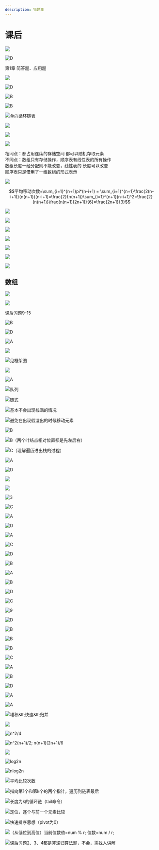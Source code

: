```yaml
---
description: 错题集
---
```


# 课后

![](../.gitbook/assets/image%20%2895%29.png)

![D](../.gitbook/assets/image%20%28101%29.png)

第1章 简答题、应用题

![](../.gitbook/assets/image%20%2899%29.png)

![D](../.gitbook/assets/image%20%2822%29.png)

![B](../.gitbook/assets/image%20%2859%29.png)

![B](../.gitbook/assets/image%20%2898%29.png)

![&#x5355;&#x5411;&#x5FAA;&#x73AF;&#x94FE;&#x8868;](../.gitbook/assets/image%20%284%29.png)

![](../.gitbook/assets/image%20%2848%29.png)

![](../.gitbook/assets/image%20%28119%29.png)

![](../.gitbook/assets/image%20%2835%29.png)

相同点：都占用连续的存储空间 都可以随机存取元素   
不同点：数组只有存储操作，顺序表有线性表的所有操作   
                数组长度一经分配则不能改变，线性表的    长度可以改变   
顺序表只是借用了一维数组的形式表示

![](../.gitbook/assets/image%20%2833%29.png)

$$平均移动次数=\sum_{i=1}^{n+1}pi*(n-i+1) = \sum_{i=1}^{n+1}\frac{2(n-i+1)}{n(n+1)}(n-i+1)=\frac{2}{n(n+1)}\sum_{i=1}^{n+1}(n-i+1)^2=\frac{2}{n(n+1)}\frac{n(n+1)(2n+1)}{6}=\frac{2n+1}{3}$$ 

![](../.gitbook/assets/image%20%2882%29.png)

![](../.gitbook/assets/image%20%2834%29.png)

![](../.gitbook/assets/image%20%28114%29.png)

![](../.gitbook/assets/image%20%28124%29.png)

![](../.gitbook/assets/image%20%2830%29.png)

![](../.gitbook/assets/image%20%28100%29.png)

![](../.gitbook/assets/image%20%2889%29.png)

## 数组

![](../.gitbook/assets/image%20%2873%29.png)

![](../.gitbook/assets/image%20%288%29.png)

课后习题9-15

![B](../.gitbook/assets/image%20%2876%29.png)

![D](../.gitbook/assets/image%20%28123%29.png)

![A](../.gitbook/assets/image%20%2813%29.png)

![](../.gitbook/assets/image%20%28104%29.png)

![&#x89C1;&#x6846;&#x67B6;&#x56FE;](../.gitbook/assets/image%20%2849%29.png)

![](../.gitbook/assets/image%20%2851%29.png)

![A](../.gitbook/assets/image%20%2877%29.png)

![&#x961F;&#x5217;](../.gitbook/assets/image.png)

![&#x94FE;&#x5F0F;](../.gitbook/assets/image%20%2850%29.png)

![&#x57FA;&#x672C;&#x4E0D;&#x4F1A;&#x51FA;&#x73B0;&#x6808;&#x6EE1;&#x7684;&#x60C5;&#x51B5;](../.gitbook/assets/image%20%28113%29.png)

![&#x907F;&#x514D;&#x5728;&#x51FA;&#x73B0;&#x5047;&#x6EA2;&#x51FA;&#x7684;&#x65F6;&#x5019;&#x79FB;&#x52A8;&#x5143;&#x7D20;](../.gitbook/assets/image%20%2817%29.png)

![B](../.gitbook/assets/image%20%28108%29.png)

![B&#xFF08;&#x4E24;&#x4E2A;&#x53F6;&#x7ED3;&#x70B9;&#x76F8;&#x5BF9;&#x4F4D;&#x7F6E;&#x90FD;&#x662F;&#x5148;&#x5DE6;&#x540E;&#x53F3;&#xFF09;](../.gitbook/assets/image%20%2880%29.png)

![C&#xFF08;&#x7406;&#x89E3;&#x904D;&#x5386;&#x8FDB;&#x51FA;&#x6808;&#x7684;&#x8FC7;&#x7A0B;&#xFF09;](../.gitbook/assets/image%20%2847%29.png)

![A](../.gitbook/assets/image%20%28117%29.png)

![D](../.gitbook/assets/image%20%28112%29.png)

![](../.gitbook/assets/image%20%2852%29.png)

![](../.gitbook/assets/image%20%2879%29.png)

![3](../.gitbook/assets/image%20%2812%29.png)

![C](../.gitbook/assets/image%20%2853%29.png)

![A](../.gitbook/assets/image%20%2831%29.png)

![D](../.gitbook/assets/image%20%2890%29.png)

![A](../.gitbook/assets/image%20%28105%29.png)

![C](../.gitbook/assets/image%20%285%29.png)

![D](../.gitbook/assets/image%20%2839%29.png)

![B](../.gitbook/assets/image%20%2891%29.png)

![A](../.gitbook/assets/image%20%2870%29.png)

![B](../.gitbook/assets/image%20%2829%29.png)

![D](../.gitbook/assets/image%20%2867%29.png)

![C](../.gitbook/assets/image%20%2837%29.png)

![9](../.gitbook/assets/image%20%2856%29.png)

![D](../.gitbook/assets/image%20%2841%29.png)

![B](../.gitbook/assets/image%20%28121%29.png)

![B](../.gitbook/assets/image%20%282%29.png)

![B](../.gitbook/assets/image%20%28102%29.png)

![C](../.gitbook/assets/image%20%2884%29.png)

![A](../.gitbook/assets/image%20%2863%29.png)

![B](../.gitbook/assets/image%20%2868%29.png)

![D](../.gitbook/assets/image%20%2874%29.png)

![A](../.gitbook/assets/image%20%2826%29.png)

![A](../.gitbook/assets/image%20%2887%29.png)

![&#x5806;&#x79EF;&amp;lt;&#x5FEB;&#x901F;&amp;lt;&#x5F52;&#x5E76;](../.gitbook/assets/image%20%28110%29.png)



![](../.gitbook/assets/image%20%28103%29.png)



![n^2/4](../.gitbook/assets/image%20%2888%29.png)

![n^2\(n+1\)/2; n\(n+1\)\(2n+1\)/6](../.gitbook/assets/image%20%287%29.png)

![](../.gitbook/assets/image%20%289%29.png)

![log2n](../.gitbook/assets/image%20%2816%29.png)

![nlog2n](../.gitbook/assets/image%20%28107%29.png)

![&#x5E73;&#x5747;&#x6BD4;&#x8F83;&#x6B21;&#x6570;](../.gitbook/assets/image%20%28115%29.png)

![&#x6307;&#x5411;&#x7B2C;1&#x4E2A;&#x548C;&#x7B2C;k&#x4E2A;&#x7684;&#x4E24;&#x4E2A;&#x6307;&#x9488;&#xFF0C;&#x904D;&#x5386;&#x5230;&#x94FE;&#x8868;&#x6700;&#x540E;](../.gitbook/assets/image%20%286%29.png)

![&#x957F;&#x5EA6;&#x4E3A;k&#x7684;&#x5FAA;&#x73AF;&#x94FE;&#xFF08;tail&#x547D;&#x4EE4;&#xFF09;](../.gitbook/assets/image%20%2821%29.png)

![&#x5B9A;&#x4F4D;&#xFF0C;&#x9010;&#x4E2A;&#x4E0E;&#x524D;&#x4E00;&#x4E2A;&#x5143;&#x7D20;&#x6BD4;&#x8F83;](../.gitbook/assets/image%20%28120%29.png)

![&#x5FEB;&#x901F;&#x6392;&#x5E8F;&#x601D;&#x60F3;&#xFF08;pivot&#x4E3A;0&#xFF09;](../.gitbook/assets/image%20%2836%29.png)

![&#xFF08;&#x4ECE;&#x4F4E;&#x4F4D;&#x5230;&#x9AD8;&#x4F4D;&#xFF09;&#x5F53;&#x524D;&#x4F4D;&#x6570;&#x503C;=num % r; &#x4F4D;&#x6570;=num / r;](../.gitbook/assets/image%20%28125%29.png)

![&#x8BFE;&#x540E;&#x4E60;&#x9898;2&#x3001;3&#x3001;4&#x90FD;&#x662F;&#x975E;&#x9012;&#x5F52;&#x7B97;&#x6CD5;&#x9898;&#xFF0C;&#x4E0D;&#x4F1A;&#xFF0C;&#x9700;&#x627E;&#x4EBA;&#x8BB2;&#x89E3;](../.gitbook/assets/image%20%2854%29.png)







